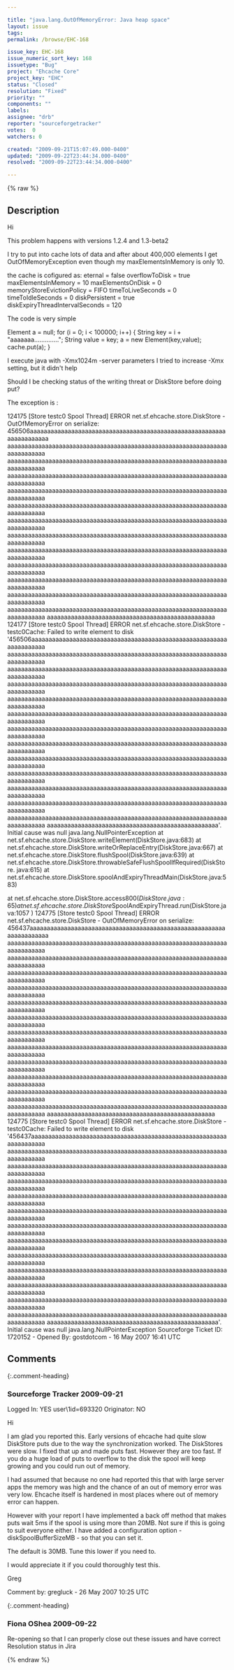 ```yaml
---

title: "java.lang.OutOfMemoryError: Java heap space"
layout: issue
tags: 
permalink: /browse/EHC-168

issue_key: EHC-168
issue_numeric_sort_key: 168
issuetype: "Bug"
project: "Ehcache Core"
project_key: "EHC"
status: "Closed"
resolution: "Fixed"
priority: ""
components: ""
labels: 
assignee: "drb"
reporter: "sourceforgetracker"
votes:  0
watchers: 0

created: "2009-09-21T15:07:49.000-0400"
updated: "2009-09-22T23:44:34.000-0400"
resolved: "2009-09-22T23:44:34.000-0400"

---
```




{% raw %}



## Description

<div markdown="1" class="description">

Hi

This problem happens with versions 1.2.4 and 1.3-beta2

I try to put into cache lots of data and after about 400,000 elements I get
OutOfMemoryException even though my maxElementsInMemory is only 10.

the cache is cofigured as:
eternal = false
overflowToDisk = true
maxElementsInMemory = 10 maxElementsOnDisk = 0 memoryStoreEvictionPolicy =
FIFO
timeToLiveSeconds = 0
timeToIdleSeconds = 0
diskPersistent = true
diskExpiryThreadIntervalSeconds = 120

The code is very simple

Element a = null;
for (i = 0; i < 100000; i++)
{
String key = i + "aaaaaaa..............";
String value = key;
a = new Element(key,value);
cache.put(a);
}

I execute java with -Xmx1024m -server parameters
I tried to increase -Xmx setting, but it didn't help

Should I be checking status of the writing threat or DiskStore before doing put?

The exception is :

124175 [Store testc0 Spool Thread] ERROR net.sf.ehcache.store.DiskStore -
OutOfMemoryError on serialize:
456506aaaaaaaaaaaaaaaaaaaaaaaaaaaaaaaaaaaaaaaaaaaaaaaaaaaaaaaaaaaaaaaaaaaaa
aaaaaaaaaaaaaaaaaaaaaaaaaaaaaaaaaaaaaaaaaaaaaaaaaaaaaaaaaaaaaaaaaaaaaaaaaaa
aaaaaaaaaaaaaaaaaaaaaaaaaaaaaaaaaaaaaaaaaaaaaaaaaaaaaaaaaaaaaaaaaaaaaaaaaaa
aaaaaaaaaaaaaaaaaaaaaaaaaaaaaaaaaaaaaaaaaaaaaaaaaaaaaaaaaaaaaaaaaaaaaaaaaaa
aaaaaaaaaaaaaaaaaaaaaaaaaaaaaaaaaaaaaaaaaaaaaaaaaaaaaaaaaaaaaaaaaaaaaaaaaaa
aaaaaaaaaaaaaaaaaaaaaaaaaaaaaaaaaaaaaaaaaaaaaaaaaaaaaaaaaaaaaaaaaaaaaaaaaaa
aaaaaaaaaaaaaaaaaaaaaaaaaaaaaaaaaaaaaaaaaaaaaaaaaaaaaaaaaaaaaaaaaaaaaaaaaaa
aaaaaaaaaaaaaaaaaaaaaaaaaaaaaaaaaaaaaaaaaaaaaaaaaaaaaaaaaaaaaaaaaaaaaaaaaaa
aaaaaaaaaaaaaaaaaaaaaaaaaaaaaaaaaaaaaaaaaaaaaaaaaaaaaaaaaaaaaaaaaaaaaaaaaaa
aaaaaaaaaaaaaaaaaaaaaaaaaaaaaaaaaaaaaaaaaaaaaaaaaaaaaaaaaaaaaaaaaaaaaaaaaaa
aaaaaaaaaaaaaaaaaaaaaaaaaaaaaaaaaaaaaaaaaaaaaaaaaaaaaaaaaaaaaaaaaaaaaaaaaaa
aaaaaaaaaaaaaaaaaaaaaaaaaaaaaaaaaaaaaaaaaaaaaaaaaaaaaaaaaaaaaaaaaaaaaaaaaaa
aaaaaaaaaaaaaaaaaaaaaaaaaaaaaaaaaaaaaaaaaaaaaaaaaaaaaaaaaaaaaaaaaaaaaaaaaaa
aaaaaaaaaaaaaaaaaaaaaaaaaaaaaaaaaaaaaaaaaaaaaaaaa
124177 [Store testc0 Spool Thread] ERROR net.sf.ehcache.store.DiskStore -
testc0Cache: Failed to write element to disk
'456506aaaaaaaaaaaaaaaaaaaaaaaaaaaaaaaaaaaaaaaaaaaaaaaaaaaaaaaaaaaaaaaaaaaa
aaaaaaaaaaaaaaaaaaaaaaaaaaaaaaaaaaaaaaaaaaaaaaaaaaaaaaaaaaaaaaaaaaaaaaaaaaa
aaaaaaaaaaaaaaaaaaaaaaaaaaaaaaaaaaaaaaaaaaaaaaaaaaaaaaaaaaaaaaaaaaaaaaaaaaa
aaaaaaaaaaaaaaaaaaaaaaaaaaaaaaaaaaaaaaaaaaaaaaaaaaaaaaaaaaaaaaaaaaaaaaaaaaa
aaaaaaaaaaaaaaaaaaaaaaaaaaaaaaaaaaaaaaaaaaaaaaaaaaaaaaaaaaaaaaaaaaaaaaaaaaa
aaaaaaaaaaaaaaaaaaaaaaaaaaaaaaaaaaaaaaaaaaaaaaaaaaaaaaaaaaaaaaaaaaaaaaaaaaa
aaaaaaaaaaaaaaaaaaaaaaaaaaaaaaaaaaaaaaaaaaaaaaaaaaaaaaaaaaaaaaaaaaaaaaaaaaa
aaaaaaaaaaaaaaaaaaaaaaaaaaaaaaaaaaaaaaaaaaaaaaaaaaaaaaaaaaaaaaaaaaaaaaaaaaa
aaaaaaaaaaaaaaaaaaaaaaaaaaaaaaaaaaaaaaaaaaaaaaaaaaaaaaaaaaaaaaaaaaaaaaaaaaa
aaaaaaaaaaaaaaaaaaaaaaaaaaaaaaaaaaaaaaaaaaaaaaaaaaaaaaaaaaaaaaaaaaaaaaaaaaa
aaaaaaaaaaaaaaaaaaaaaaaaaaaaaaaaaaaaaaaaaaaaaaaaaaaaaaaaaaaaaaaaaaaaaaaaaaa
aaaaaaaaaaaaaaaaaaaaaaaaaaaaaaaaaaaaaaaaaaaaaaaaaaaaaaaaaaaaaaaaaaaaaaaaaaa
aaaaaaaaaaaaaaaaaaaaaaaaaaaaaaaaaaaaaaaaaaaaaaaaaaaaaaaaaaaaaaaaaaaaaaaaaaa
aaaaaaaaaaaaaaaaaaaaaaaaaaaaaaaaaaaaaaaaaaaaaaaaaa'. Initial cause was
null
java.lang.NullPointerException
at net.sf.ehcache.store.DiskStore.writeElement(DiskStore.java:683)
at
net.sf.ehcache.store.DiskStore.writeOrReplaceEntry(DiskStore.java:667)
at net.sf.ehcache.store.DiskStore.flushSpool(DiskStore.java:639)
at
net.sf.ehcache.store.DiskStore.throwableSafeFlushSpoolIfRequired(DiskStore.
java:615)
at
net.sf.ehcache.store.DiskStore.spoolAndExpiryThreadMain(DiskStore.java:583)

at net.sf.ehcache.store.DiskStore.access$800(DiskStore.java:65)
at
net.sf.ehcache.store.DiskStore$SpoolAndExpiryThread.run(DiskStore.java:1057
)
124775 [Store testc0 Spool Thread] ERROR net.sf.ehcache.store.DiskStore -
OutOfMemoryError on serialize:
456437aaaaaaaaaaaaaaaaaaaaaaaaaaaaaaaaaaaaaaaaaaaaaaaaaaaaaaaaaaaaaaaaaaaaa
aaaaaaaaaaaaaaaaaaaaaaaaaaaaaaaaaaaaaaaaaaaaaaaaaaaaaaaaaaaaaaaaaaaaaaaaaaa
aaaaaaaaaaaaaaaaaaaaaaaaaaaaaaaaaaaaaaaaaaaaaaaaaaaaaaaaaaaaaaaaaaaaaaaaaaa
aaaaaaaaaaaaaaaaaaaaaaaaaaaaaaaaaaaaaaaaaaaaaaaaaaaaaaaaaaaaaaaaaaaaaaaaaaa
aaaaaaaaaaaaaaaaaaaaaaaaaaaaaaaaaaaaaaaaaaaaaaaaaaaaaaaaaaaaaaaaaaaaaaaaaaa
aaaaaaaaaaaaaaaaaaaaaaaaaaaaaaaaaaaaaaaaaaaaaaaaaaaaaaaaaaaaaaaaaaaaaaaaaaa
aaaaaaaaaaaaaaaaaaaaaaaaaaaaaaaaaaaaaaaaaaaaaaaaaaaaaaaaaaaaaaaaaaaaaaaaaaa
aaaaaaaaaaaaaaaaaaaaaaaaaaaaaaaaaaaaaaaaaaaaaaaaaaaaaaaaaaaaaaaaaaaaaaaaaaa
aaaaaaaaaaaaaaaaaaaaaaaaaaaaaaaaaaaaaaaaaaaaaaaaaaaaaaaaaaaaaaaaaaaaaaaaaaa
aaaaaaaaaaaaaaaaaaaaaaaaaaaaaaaaaaaaaaaaaaaaaaaaaaaaaaaaaaaaaaaaaaaaaaaaaaa
aaaaaaaaaaaaaaaaaaaaaaaaaaaaaaaaaaaaaaaaaaaaaaaaaaaaaaaaaaaaaaaaaaaaaaaaaaa
aaaaaaaaaaaaaaaaaaaaaaaaaaaaaaaaaaaaaaaaaaaaaaaaaaaaaaaaaaaaaaaaaaaaaaaaaaa
aaaaaaaaaaaaaaaaaaaaaaaaaaaaaaaaaaaaaaaaaaaaaaaaaaaaaaaaaaaaaaaaaaaaaaaaaaa
aaaaaaaaaaaaaaaaaaaaaaaaaaaaaaaaaaaaaaaaaaaaaaaaa
124775 [Store testc0 Spool Thread] ERROR net.sf.ehcache.store.DiskStore -
testc0Cache: Failed to write element to disk
'456437aaaaaaaaaaaaaaaaaaaaaaaaaaaaaaaaaaaaaaaaaaaaaaaaaaaaaaaaaaaaaaaaaaaa
aaaaaaaaaaaaaaaaaaaaaaaaaaaaaaaaaaaaaaaaaaaaaaaaaaaaaaaaaaaaaaaaaaaaaaaaaaa
aaaaaaaaaaaaaaaaaaaaaaaaaaaaaaaaaaaaaaaaaaaaaaaaaaaaaaaaaaaaaaaaaaaaaaaaaaa
aaaaaaaaaaaaaaaaaaaaaaaaaaaaaaaaaaaaaaaaaaaaaaaaaaaaaaaaaaaaaaaaaaaaaaaaaaa
aaaaaaaaaaaaaaaaaaaaaaaaaaaaaaaaaaaaaaaaaaaaaaaaaaaaaaaaaaaaaaaaaaaaaaaaaaa
aaaaaaaaaaaaaaaaaaaaaaaaaaaaaaaaaaaaaaaaaaaaaaaaaaaaaaaaaaaaaaaaaaaaaaaaaaa
aaaaaaaaaaaaaaaaaaaaaaaaaaaaaaaaaaaaaaaaaaaaaaaaaaaaaaaaaaaaaaaaaaaaaaaaaaa
aaaaaaaaaaaaaaaaaaaaaaaaaaaaaaaaaaaaaaaaaaaaaaaaaaaaaaaaaaaaaaaaaaaaaaaaaaa
aaaaaaaaaaaaaaaaaaaaaaaaaaaaaaaaaaaaaaaaaaaaaaaaaaaaaaaaaaaaaaaaaaaaaaaaaaa
aaaaaaaaaaaaaaaaaaaaaaaaaaaaaaaaaaaaaaaaaaaaaaaaaaaaaaaaaaaaaaaaaaaaaaaaaaa
aaaaaaaaaaaaaaaaaaaaaaaaaaaaaaaaaaaaaaaaaaaaaaaaaaaaaaaaaaaaaaaaaaaaaaaaaaa
aaaaaaaaaaaaaaaaaaaaaaaaaaaaaaaaaaaaaaaaaaaaaaaaaaaaaaaaaaaaaaaaaaaaaaaaaaa
aaaaaaaaaaaaaaaaaaaaaaaaaaaaaaaaaaaaaaaaaaaaaaaaaaaaaaaaaaaaaaaaaaaaaaaaaaa
aaaaaaaaaaaaaaaaaaaaaaaaaaaaaaaaaaaaaaaaaaaaaaaaaa'. Initial cause was
null
java.lang.NullPointerException
Sourceforge Ticket ID: 1720152 - Opened By: gostdotcom - 16 May 2007 16:41 UTC

</div>

## Comments


{:.comment-heading}
### **Sourceforge Tracker** <span class="date">2009-09-21</span>

<div markdown="1" class="comment">

Logged In: YES 
user\1id=693320
Originator: NO

Hi

I am glad you reported this. Early versions of ehcache had quite slow DiskStore puts due to the way the synchronization worked. The DiskStores were slow. I fixed that up and made puts fast. However they are too fast. If you do a huge load of puts to overflow to the disk the spool will keep growing and you could run out of memory.

I had assumed that because no one had reported this that with large server apps the memory was high and the chance of an out of memory error was very low. Ehcache itself is hardened in most places where out of memory error can happen.

However with your report I have implemented a back off method that makes puts wait 5ms if the spool is using more than 20MB. Not sure if this is going to suit everyone either. I have added a configuration option - diskSpoolBufferSizeMB - so that you can set it.

The default is 30MB. Tune this lower if you need to.

I would appreciate it if you could thoroughly test this. 

Greg 

Comment by: gregluck - 26 May 2007 10:25 UTC

</div>


{:.comment-heading}
### **Fiona OShea** <span class="date">2009-09-22</span>

<div markdown="1" class="comment">

Re-opening so that I can properly close out these issues and have correct Resolution status in Jira

</div>



{% endraw %}
